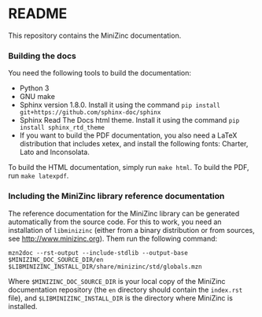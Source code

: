 # README #

This repository contains the MiniZinc documentation.

### Building the docs ###

You need the following tools to build the documentation:

* Python 3
* GNU make
* Sphinx version 1.8.0. Install it using the command
  `pip install git+https://github.com/sphinx-doc/sphinx`
* Sphinx Read The Docs html theme. Install it using the command
  `pip install sphinx_rtd_theme`
* If you want to build the PDF documentation, you also need a LaTeX distribution that includes xetex, and install the following fonts: Charter, Lato and Inconsolata.

To build the HTML documentation, simply run `make html`. To build the PDF, run `make latexpdf`.

### Including the MiniZinc library reference documentation ###

The reference documentation for the MiniZinc library can be generated automatically from the source code.
For this to work, you need an installation of `libminizinc` (either from a binary distribution or from sources, see http://www.minizinc.org).
Them run the following command:

``mzn2doc --rst-output --include-stdlib --output-base $MINIZINC_DOC_SOURCE_DIR/en $LIBMINIZINC_INSTALL_DIR/share/minizinc/std/globals.mzn``

Where `$MINIZINC_DOC_SOURCE_DIR` is your local copy of the MiniZinc documentation repository (the `en` directory should contain the `index.rst` file),
and `$LIBMINIZINC_INSTALL_DIR` is the directory where MiniZinc is installed.
